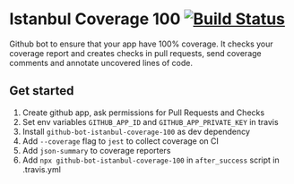 # Istanbul Coverage 100 [![Build Status](https://travis-ci.com/Nitive/github-bot-istanbul-coverage-100.svg?branch=master)](https://travis-ci.com/Nitive/github-bot-istanbul-coverage-100)

Github bot to ensure that your app have 100% coverage. It checks your coverage report and creates checks in pull requests, send coverage comments and annotate uncovered lines of code.

## Get started
1. Create github app, ask permissions for Pull Requests and Checks
1. Set env variables `GITHUB_APP_ID` and `GITHUB_APP_PRIVATE_KEY` in travis
1. Install `github-bot-istanbul-coverage-100` as dev dependency
1. Add `--coverage` flag to `jest` to collect coverage on CI
1. Add `json-summary` to coverage reporters
1. Add `npx github-bot-istanbul-coverage-100` in `after_success` script in .travis.yml
